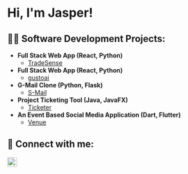 <h1>Hi, I'm Jasper! <br/></h1>

<h2>👨‍💻 Software Development Projects:</h2>

- <b>Full Stack Web App (React, Python)</b>
  - [TradeSense]([https://github.com/jasper-nguyen/gustoai](https://github.com/jasper-nguyen/TradeSense))
- <b>Full Stack Web App (React, Python)</b>
  - [gustoai](https://github.com/jasper-nguyen/gustoai)
- <b>G-Mail Clone (Python, Flask)</b>
  -  [S-Mail](https://github.com/jasper-nguyen/S-Mail)
- <b>Project Ticketing Tool (Java, JavaFX)</b>
  -  [Ticketer](https://github.com/jasper-nguyen/ProjectTicketingTool)
- <b>An Event Based Social Media Application (Dart, Flutter)</b>
  -  [Venue](https://github.com/jasper-nguyen/Venue)  


<h2> 🤳 Connect with me:</h2>

[<img align="left" alt="JasperNguyen | LinkedIn" width="22px" src="https://cdn.jsdelivr.net/npm/simple-icons@v3/icons/linkedin.svg" />][linkedin]

[linkedin]: https://www.linkedin.com/in/jasper-nguyen-578125259/

<!--
**jasper-nguyen/jasper-nguyen** is a ✨ _special_ ✨ repository because its `README.md` (this file) appears on your GitHub profile.

Here are some ideas to get you started:

- 🔭 I’m currently working on ...
- 🌱 I’m currently learning ...
- 👯 I’m looking to collaborate on ...
- 🤔 I’m looking for help with ...
- 💬 Ask me about ...
- 📫 How to reach me: ...
- 😄 Pronouns: ...
- ⚡ Fun fact: ...
-->
